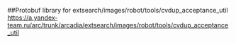 ##Protobuf library for extsearch/images/robot/tools/cvdup_acceptance_util 
https://a.yandex-team.ru/arc/trunk/arcadia/extsearch/images/robot/tools/cvdup_acceptance_util
